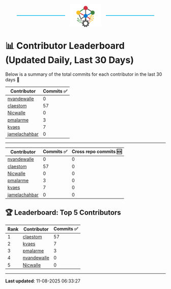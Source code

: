<p align="center">
  <span style="display: inline-block; width: 30%; border-top: 2px solid #1bbfed; vertical-align: middle;"></span>
  <img src="../logo/belengexplogo.png" alt="Innersource Logo" style="width:20%; vertical-align: middle; margin: 0 10px;" />
  <span style="display: inline-block; width: 30%; border-top: 2px solid #1bbfed; vertical-align: middle;"></span>
</p> 

# 📊 Contributor Leaderboard (Updated Daily, Last 30 Days)

Below is a summary of the total commits for each contributor in the last 30 days 🚀

| Contributor  | Commits ✅ | 
|-------------| --------|
| [nvandewalle](https://github.com/nvandewalle) | 0 | 
| [claestom](https://github.com/claestom) | 57 | 
| [Nicwalle](https://github.com/Nicwalle) | 0 | 
| [pmalarme](https://github.com/pmalarme) | 3 | 
| [kvaes](https://github.com/kvaes) | 7 | 
| [jamelachahbar](https://github.com/jamelachahbar) | 0 | 

----

| Contributor  | Commits ✅ | Cross  repo commits 🆘 |
|-------------| --------| --------|
| [nvandewalle](https://github.com/nvandewalle) | 0 | 0 | 
| [claestom](https://github.com/claestom) | 57 | 0 | 
| [Nicwalle](https://github.com/Nicwalle) | 0 | 0 | 
| [pmalarme](https://github.com/pmalarme) | 3 | 0 | 
| [kvaes](https://github.com/kvaes) | 7 | 0 | 
| [jamelachahbar](https://github.com/jamelachahbar) | 0 | 0 | 

## 🏆 Leaderboard: Top 5 Contributors 

| Rank | Contributor | Commits ✅ |
|------|-------------|---------|
| 1 | [claestom](https://github.com/claestom) | 57 |
| 2 | [kvaes](https://github.com/kvaes) | 7 |
| 3 | [pmalarme](https://github.com/pmalarme) | 3 |
| 4 | [nvandewalle](https://github.com/nvandewalle) | 0 |
| 5 | [Nicwalle](https://github.com/Nicwalle) | 0 |

----

**Last updated**: 11-08-2025 06:33:27